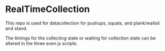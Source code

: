 # RealTimeCollection
This repo is used for datacollection for pushups, squats, and plank/wallsit and stand.

The timings for the collecting state or waiting for collection state can be altered in the three even js scripts.
